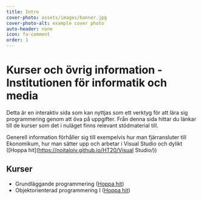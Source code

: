 ```yaml
---
title: Intro
cover-photo: assets/images/banner.jpg
cover-photo-alt: example cover photo
auto-header: none
icon: fa-comment
order: 1
---
```


# Kurser och övrig information - Institutionen för informatik och media #
Detta är en interaktiv sida som kan nyttjas som ett verktyg för att lära sig programmering genom att öva på uppgifter. Från denna sida hittar du länkar till de kurser som det i nuläget finns relevant stödmaterial till.

Generell information förhåller sig till exempelvis hur man fjärransluter till Ekonomikum, hur man sätter upp och arbetar i Visual Studio och dylikt ([Hoppa hit](https://noitaloiv.github.io/HT20/Visual Studio/))

## Kurser ##
- Grundläggande programmering ([Hoppa hit](https://noitaloiv.github.io/HT20/Practice/))
- Objektorienterad programmering I ([Hoppa hit](https://noitaloiv.github.io/HT20/Practice/))
